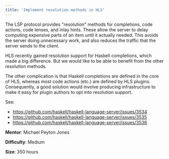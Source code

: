 ```yaml
---
title: 'Implement resolution methods in HLS'
---
```


The LSP protocol provides "resolution" methods for completions, code actions, code lenses, and inlay hints. These allow the server to delay computing expensive parts of an item until it actually needed. This avoids the server doing unnecessary work, and also reduces the traffic that the server sends to the client.

HLS recently gained resolution support for Haskell completions, which made a big difference. But we would like to be able to benefit from the other resolution methods.

The other complication is that Haskell completions are defined in the core of HLS, whereas most code actions (etc.) are defined by HLS plugins. Consequently, a good solution would involve producing infrastructure to make it easy for plugin authors to opt into resolution support.

See:
- https://github.com/haskell/haskell-language-server/issues/3534
- https://github.com/haskell/haskell-language-server/issues/3535
- https://github.com/haskell/haskell-language-server/issues/3536

**Mentor**: Michael Peyton Jones

**Difficulty**: Medium

**Size**: 350 hours

